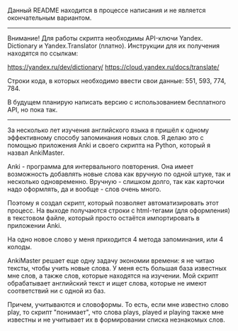 Данный README находится в процессе написания и не является окончательным вариантом.

***

Внимание! Для работы скрипта необходимы API-ключи Yandex. Dictionary и Yandex.Translator (платно). Инструкции для их получения находятся по ссылкам:

https://yandex.ru/dev/dictionary/
https://cloud.yandex.ru/docs/translate/

Строки кода, в которых необходимо ввести свои данные: 551, 593, 774, 784.

В будущем планирую написать версию с использованием бесплатного API, но пока так.

***

За несколько лет изучения английского языка я пришёл к одному эффективному способу запоминания новых слов. Я делаю это с помощью приложения Anki и своего скрипта на Python, который я назвал AnkiMaster. 

Anki - программа для интервального повторения. Она имеет возможность добавлять новые слова как вручную по одной штуке, так и несколько одновременно. Вручную - слишком долго, так как карточки надо оформлять, да и вообще - слов очень много.

Поэтому я создал скрипт, который позволяет автоматизировать этот процесс. На выходе получаются строки с html-тегами (для оформления) в текстовом файле, который просто остаётся импортировать в приложении Anki.

На одно новое слово у меня приходится 4 метода запоминания, или 4 колоды.

AnkiMaster решает еще одну задачу экономии времени: я не читаю тексты, чтобы учить новые слова. У меня есть большая база известных мне слов, а также слов, которые находятся на изучении. Мой скрипт обрабатывает английский текст и ищет слова, которые не имеют соответствий ни с одной из баз.

Причем, учитываются и словоформы. То есть, если мне известно слово play, то скрипт "понимает", что слова plays, played и playing также мне известны и не учитывает их в формировании списка незнакомых слов.
